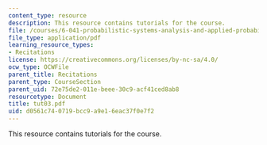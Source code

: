 ```yaml
---
content_type: resource
description: This resource contains tutorials for the course.
file: /courses/6-041-probabilistic-systems-analysis-and-applied-probability-spring-2006/d0561c740719bcc9a9e16eac37f0e7f2_tut03.pdf
file_type: application/pdf
learning_resource_types:
- Recitations
license: https://creativecommons.org/licenses/by-nc-sa/4.0/
ocw_type: OCWFile
parent_title: Recitations
parent_type: CourseSection
parent_uid: 72e75de2-011e-beee-30c9-acf41ced8ab8
resourcetype: Document
title: tut03.pdf
uid: d0561c74-0719-bcc9-a9e1-6eac37f0e7f2
---
```

This resource contains tutorials for the course.